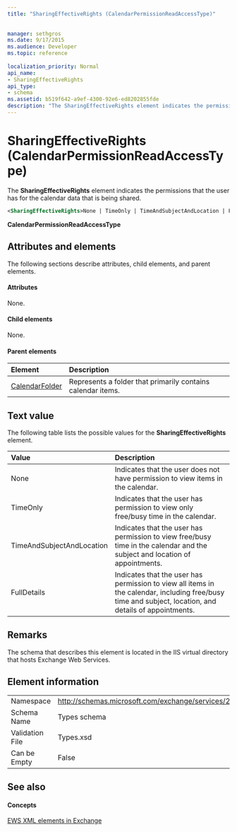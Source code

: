 ```yaml
---
title: "SharingEffectiveRights (CalendarPermissionReadAccessType)"
 
 
manager: sethgros
ms.date: 9/17/2015
ms.audience: Developer
ms.topic: reference
 
localization_priority: Normal
api_name:
- SharingEffectiveRights
api_type:
- schema
ms.assetid: b519f642-a9ef-4300-92e6-ed8202855fde
description: "The SharingEffectiveRights element indicates the permissions that the user has for the calendar data that is being shared."
---
```


# SharingEffectiveRights (CalendarPermissionReadAccessType)

The **SharingEffectiveRights** element indicates the permissions that the user has for the calendar data that is being shared. 
  
```XML
<SharingEffectiveRights>None | TimeOnly | TimeAndSubjectAndLocation | FullDetails</SharingEffectiveRights>
```

 **CalendarPermissionReadAccessType**
## Attributes and elements

The following sections describe attributes, child elements, and parent elements.
  
#### Attributes

None.
  
#### Child elements

None.
  
#### Parent elements

|**Element**|**Description**|
|:-----|:-----|
|[CalendarFolder](calendarfolder.md) <br/> |Represents a folder that primarily contains calendar items.  <br/> |
   
## Text value

The following table lists the possible values for the **SharingEffectiveRights** element. 
  
|**Value**|**Description**|
|:-----|:-----|
|None  <br/> |Indicates that the user does not have permission to view items in the calendar.  <br/> |
|TimeOnly  <br/> |Indicates that the user has permission to view only free/busy time in the calendar.  <br/> |
|TimeAndSubjectAndLocation  <br/> |Indicates that the user has permission to view free/busy time in the calendar and the subject and location of appointments.  <br/> |
|FullDetails  <br/> |Indicates that the user has permission to view all items in the calendar, including free/busy time and subject, location, and details of appointments.  <br/> |
   
## Remarks

The schema that describes this element is located in the IIS virtual directory that hosts Exchange Web Services.
  
## Element information

|||
|:-----|:-----|
|Namespace  <br/> |http://schemas.microsoft.com/exchange/services/2006/types  <br/> |
|Schema Name  <br/> |Types schema  <br/> |
|Validation File  <br/> |Types.xsd  <br/> |
|Can be Empty  <br/> |False  <br/> |
   
## See also

#### Concepts

[EWS XML elements in Exchange](ews-xml-elements-in-exchange.md)

